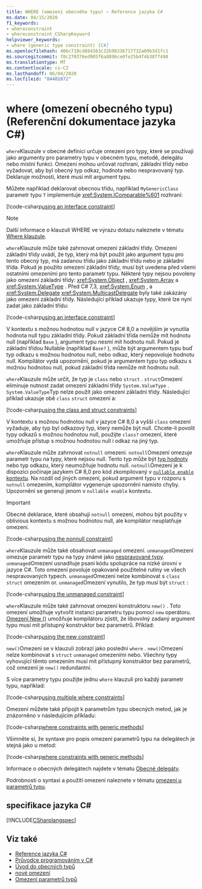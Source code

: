```yaml
---
title: WHERE (omezení obecného typu) – Reference jazyka C#
ms.date: 04/15/2020
f1_keywords:
- whereconstraint
- whereconstraint_CSharpKeyword
helpviewer_keywords:
- where (generic type constraint) [C#]
ms.openlocfilehash: 406c710cd884363c32b98336717732a09b3d1fc1
ms.sourcegitcommit: f8c270376ed905f6a8896ce0fe25b4f4b38ff498
ms.translationtype: MT
ms.contentlocale: cs-CZ
ms.lasthandoff: 06/04/2020
ms.locfileid: "84401872"
---
```

# <a name="where-generic-type-constraint-c-reference"></a>where (omezení obecného typu) (Referenční dokumentace jazyka C#)

`where`Klauzule v obecné definici určuje omezení pro typy, které se používají jako argumenty pro parametry typu v obecném typu, metodě, delegátu nebo místní funkci. Omezení mohou určovat rozhraní, základní třídy nebo vyžadovat, aby byl obecný typ odkaz, hodnota nebo nespravovaný typ. Deklaruje možnosti, které musí mít argument typu.

Můžete například deklarovat obecnou třídu, například `MyGenericClass` parametr typu `T` implementuje <xref:System.IComparable%601> rozhraní:

[!code-csharp[using an interface constraint](snippets/GenericWhereConstraints.cs#1)]

> [!NOTE]
> Další informace o klauzuli WHERE ve výrazu dotazu naleznete v tématu [Where klauzule](where-clause.md).

`where`Klauzule může také zahrnovat omezení základní třídy. Omezení základní třídy uvádí, že typ, který má být použit jako argument typu pro tento obecný typ, má zadanou třídu jako základní třídu nebo je základní třída. Pokud je použito omezení základní třídy, musí být uvedena před všemi ostatními omezeními pro tento parametr typu. Některé typy nejsou povoleny jako omezení základní třídy: <xref:System.Object> , <xref:System.Array> a <xref:System.ValueType> . Před C# 7,3, <xref:System.Enum> , a <xref:System.Delegate> <xref:System.MulticastDelegate> byly také zakázány jako omezení základní třídy. Následující příklad ukazuje typy, které lze nyní zadat jako základní třídu:

[!code-csharp[using an interface constraint](snippets/GenericWhereConstraints.cs#2)]

V kontextu s možnou hodnotou null v jazyce C# 8,0 a novějším je vynutila hodnota null typu základní třídy. Pokud základní třída nemůže mít hodnotu null (například `Base` ), argument typu nesmí mít hodnotu null. Pokud je základní třídou Nullable (například `Base?` ), může být argumentem typu buď typ odkazu s možnou hodnotou null, nebo odkaz, který nepovoluje hodnotu null. Kompilátor vydá upozornění, pokud je argumentem typu typ odkazu s možnou hodnotou null, pokud základní třída nemůže mít hodnotu null.

`where`Klauzule může určit, že typ je `class` nebo `struct` . `struct`Omezení eliminuje nutnost zadat omezení základní třídy `System.ValueType` . `System.ValueType`Typ nelze použít jako omezení základní třídy. Následující příklad ukazuje obě `class` `struct` omezení a:

[!code-csharp[using the class and struct constraints](snippets/GenericWhereConstraints.cs#3)]

V kontextu s možnou hodnotou null v jazyce C# 8,0 a vyšší `class` omezení vyžaduje, aby typ byl odkazový typ, který nemůže být null. Chcete-li povolit typy odkazů s možnou hodnotou null, použijte `class?` omezení, které umožňuje přístup s možnou hodnotou null i odkaz na jiný typ.

`where`Klauzule může zahrnovat `notnull` omezení. `notnull`Omezení omezuje parametr typu na typy, které nejsou null. Tento typ může být [typ hodnoty](../builtin-types/value-types.md) nebo typ odkazu, který neumožňuje hodnotu null. `notnull`Omezení je k dispozici počínaje jazykem C# 8,0 pro kód zkompilovaný v [ `nullable enable` kontextu](../../nullable-references.md#nullable-contexts). Na rozdíl od jiných omezení, pokud argument typu v rozporu s `notnull` omezením, kompilátor vygeneruje upozornění namísto chyby. Upozornění se generují jenom v `nullable enable` kontextu.

> [!IMPORTANT]
> Obecné deklarace, které obsahují `notnull` omezení, mohou být použity v oblivious kontextu s možnou hodnotou null, ale kompilátor neuplatňuje omezení.

[!code-csharp[using the nonnull constraint](snippets/GenericWhereConstraints.cs#NotNull)]

`where`Klauzule může také obsahovat `unmanaged` omezení. `unmanaged`Omezení omezuje parametr typu na typy známé jako [nespravované typy](../builtin-types/unmanaged-types.md). `unmanaged`Omezení usnadňuje psaní kódu spolupráce na nízké úrovni v jazyce C#. Toto omezení povoluje opakovaně použitelné rutiny ve všech nespravovaných typech. `unmanaged`Omezení nelze kombinovat s `class` `struct` omezením or. `unmanaged`Omezení vynutilo, že typ musí být `struct` :

[!code-csharp[using the unmanaged constraint](snippets/GenericWhereConstraints.cs#4)]

`where`Klauzule může také zahrnovat omezení konstruktoru `new()` . Toto omezení umožňuje vytvořit instanci parametru typu pomocí `new` operátoru. [Omezení New ()](new-constraint.md) umožňuje kompilátoru zjistit, že libovolný zadaný argument typu musí mít přístupný konstruktor bez parametrů. Příklad:

[!code-csharp[using the new constraint](snippets/GenericWhereConstraints.cs#5)]

`new()`Omezení se v klauzuli zobrazí jako poslední `where` . `new()`Omezení nelze kombinovat s `struct` `unmanaged` omezeními nebo. Všechny typy vyhovující těmto omezením musí mít přístupný konstruktor bez parametrů, což omezení je `new()` redundantní.

S více parametry typu použijte jednu `where` klauzuli pro každý parametr typu, například:

[!code-csharp[using multiple where constraints](snippets/GenericWhereConstraints.cs#6)]

Omezení můžete také připojit k parametrům typu obecných metod, jak je znázorněno v následujícím příkladu:

[!code-csharp[where constraints with generic methods](snippets/GenericWhereConstraints.cs#7)]

Všimněte si, že syntaxe pro popis omezení parametrů typu na delegátech je stejná jako u metod:

[!code-csharp[where constraints with generic methods](snippets/GenericWhereConstraints.cs#8)]

Informace o obecných delegátech najdete v tématu [Obecné delegáty](../../programming-guide/generics/generic-delegates.md).

Podrobnosti o syntaxi a použití omezení naleznete v tématu [omezení u parametrů typu](../../programming-guide/generics/constraints-on-type-parameters.md).

## <a name="c-language-specification"></a>specifikace jazyka C#

 [!INCLUDE[CSharplangspec](~/includes/csharplangspec-md.md)]

## <a name="see-also"></a>Viz také

- [Reference jazyka C#](../index.md)
- [Průvodce programováním v C#](../../programming-guide/index.md)
- [Úvod do obecných typů](../../programming-guide/generics/index.md)
- [nové omezení](./new-constraint.md)
- [Omezení parametrů typů](../../programming-guide/generics/constraints-on-type-parameters.md)
